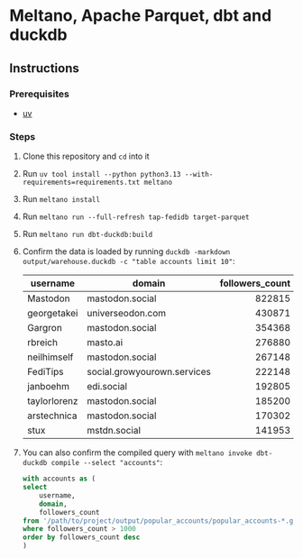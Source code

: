 # Meltano, Apache Parquet, dbt and duckdb

## Instructions

### Prerequisites

- [uv](https://docs.astral.sh/uv/getting-started/installation/)

### Steps

1. Clone this repository and `cd` into it
2. Run `uv tool install --python python3.13 --with-requirements=requirements.txt meltano`
2. Run `meltano install`
3. Run `meltano run --full-refresh tap-fedidb target-parquet`
4. Run `meltano run dbt-duckdb:build`
5. Confirm the data is loaded by running `duckdb -markdown output/warehouse.duckdb -c "table accounts limit 10"`:

    |   username   |           domain            | followers_count |
    |--------------|-----------------------------|----------------:|
    | Mastodon     | mastodon.social             | 822815          |
    | georgetakei  | universeodon.com            | 430871          |
    | Gargron      | mastodon.social             | 354368          |
    | rbreich      | masto.ai                    | 276880          |
    | neilhimself  | mastodon.social             | 267148          |
    | FediTips     | social.growyourown.services | 222148          |
    | janboehm     | edi.social                  | 192805          |
    | taylorlorenz | mastodon.social             | 185200          |
    | arstechnica  | mastodon.social             | 170302          |
    | stux         | mstdn.social                | 141953          |

6. You can also confirm the compiled query with `meltano invoke dbt-duckdb compile --select "accounts"`:

    ```sql
    with accounts as (
    select
        username,
        domain,
        followers_count
    from '/path/to/project/output/popular_accounts/popular_accounts-*.gz.parquet'
    where followers_count > 1000
    order by followers_count desc
    )
    ```
